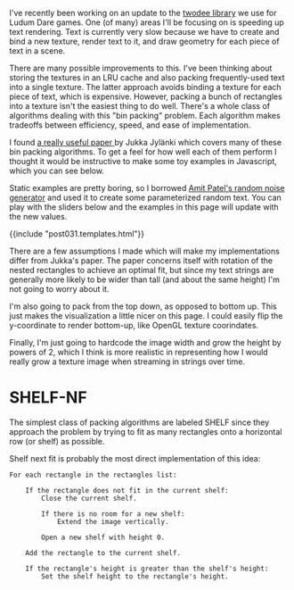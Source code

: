 I've recently been working on an update to the
[twodee library](https://github.com/pikkpoiss/twodee) we use for Ludum Dare
games.  One (of many) areas I'll be focusing on is speeding up text rendering.
Text is currently very slow because we have to create and bind a new texture,
render text to it, and draw geometry for each piece of text in a scene.

There are many possible improvements to this.  I've been thinking about
storing the textures in an LRU cache and also packing frequently-used text
into a single texture. The latter
approach avoids binding a texture for each piece of text, which is expensive.
However, packing a bunch of rectangles into a texture isn't the easiest
thing to do well.  There's a whole class of algorithms dealing with this
"bin packing" problem.  Each algorithm makes tradeoffs between efficiency,
speed, and ease of implementation.

I found [a really useful paper
](http://clb.demon.fi/files/RectangleBinPack.pdf) by Jukka Jylänki which
covers many of these bin packing algorithms.  To get a feel for how well
each of them perform I thought it would be instructive to make some toy
examples in Javascript, which you can see below.

<!--BREAK-->

Static examples are pretty boring, so I borrowed [Amit Patel's random
noise generator](http://www.redblobgames.com/articles/noise/introduction.html)
and used it to create some parameterized random text.  You can play with
the sliders below and the examples in this page will update with the new
values.

{{include "post031.templates.html"}}
<div id="controls" data-template="tmplControlsGlobal"></div>
<div id="controls" data-template="tmplControlsWord"></div>
<div id="controls" data-template="tmplWordList"></div>

<div id="controls" data-template="tmplControlsSize"></div>

There are a few assumptions I made which will make my implementations differ
from Jukka's paper.  The paper concerns itself with rotation of the nested
rectangles to achieve an optimal fit, but since my text strings are generally
more likely to be wider than tall (and about the same height) I'm not going to
worry about it.

I'm also going to pack from the top down, as opposed to bottom up.  This just
makes the visualization a little nicer on this page. I could easily flip the
y-coordinate to render bottom-up, like OpenGL texture coorindates.

Finally, I'm just going to hardcode the image width and grow the height
by powers of 2, which I think is more realistic in representing how I would
really grow a texture image when streaming in strings over time.

# SHELF-NF

The simplest class of packing algorithms are labeled SHELF since they
approach the problem by trying to fit as many rectangles onto a horizontal
row (or shelf) as possible.

Shelf next fit is probably the most direct implementation of this idea:

    For each rectangle in the rectangles list:

        If the rectangle does not fit in the current shelf:
            Close the current shelf.

            If there is no room for a new shelf:
                Extend the image vertically.

            Open a new shelf with height 0.

        Add the rectangle to the current shelf.

        If the rectangle's height is greater than the shelf's height:
            Set the shelf height to the rectangle's height.

<div id="demo1"></div>

<div data-template="tmplControlsCount"></div>

